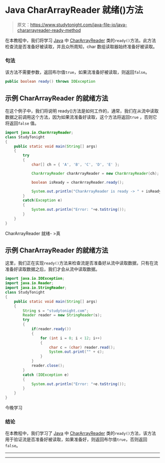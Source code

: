 # Java CharArrayReader 就绪()方法

> 原文：<https://www.studytonight.com/java-file-io/java-chararrayreader-ready-method>

在本教程中，我们将学习 [Java](https://www.studytonight.com/java/) 中 [CharArrayReader](https://www.studytonight.com/java-file-io/java-chararrayreader-class) 类的`ready()`方法。此方法检查流是否准备好被读取，并且众所周知，char 数组读取器始终准备好被读取。

### 句法

该方法不需要参数，返回布尔值`true`，如果流准备好被读取，则返回`false`。

```java
public boolean ready() throws IOException 
```

## 示例 CharArrayReader 的就绪方法

在这个例子中，我们将说明 ready()方法是如何工作的，通常，我们在从流中读取数据之前调用这个方法，因为如果流准备好读取，这个方法将返回`true` ，否则它将返回`false` 值。

```java
import java.io.CharArrayReader;
class StudyTonight
{
	public static void main(String[] args)  
	{ 
		try 
		{
			char[] ch = { 'A', 'B', 'C', 'D', 'E' };

			CharArrayReader charArrayReader = new CharArrayReader(ch);

			boolean isReady = charArrayReader.ready();

			System.out.println("CharArrayReader is ready -> " + isReady);
		}
		catch(Exception e)
		{
			System.out.println("Error: "+e.toString());
		}
	} 
} 
```

CharArrayReader 就绪- >真

## 示例 CharArrayReader 的就绪方法

这里，我们正在实现`ready()`方法来检查流是否准备好从流中读取数据，只有在流准备好读取数据之后，我们才会从流中读取数据。

```java
import java.io.IOException;
import java.io.Reader;
import java.io.StringReader;
class StudyTonight
{
	public static void main(String[] args)  
	{ 
		String s = "studytonight.com";  
		Reader reader = new StringReader(s);  
		try 
		{  
			if(reader.ready())
			{
				for (int i = 0; i < 12; i++)
				{  
					char c = (char) reader.read();  
					System.out.print("" + c);  
				}  
			}
			reader.close();  
		} 
		catch (IOException e) 
		{  
			System.out.println("Error: "+e.toString());  
		}  
	} 
}
```

今晚学习

### 结论

在本教程中，我们学习了 [Java](https://www.studytonight.com/java/) 中 [CharArrayReader](https://www.studytonight.com/java-file-io/java-chararrayreader-class) 类的`ready()`方法，该方法用于验证流是否准备好被读取，如果准备好，则返回布尔值`true`，否则返回`false`。

* * *

* * *